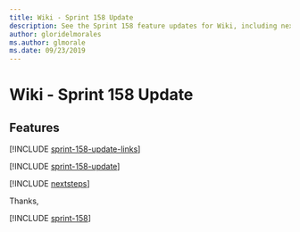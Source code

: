 ```yaml
---
title: Wiki - Sprint 158 Update
description: See the Sprint 158 feature updates for Wiki, including next steps.
author: gloridelmorales
ms.author: glmorale
ms.date: 09/23/2019
---
```


# Wiki - Sprint 158 Update

## Features

[!INCLUDE [sprint-158-update-links](../includes/wiki/sprint-158-update-links.md)]

[!INCLUDE [sprint-158-update](../includes/wiki/sprint-158-update.md)]

[!INCLUDE [nextsteps](../includes/nextsteps.md)]

Thanks,

[!INCLUDE [sprint-158](../includes/signer/sprint-158.md)]
